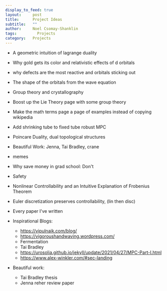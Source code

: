 ```yaml
---
display_to_feed: true
layout:     post
title:      Project Ideas
subtitle:   ""
author:     Noel Csomay-Shanklin
tags: 		  Projects
category:   Projects
---
```


* A geometric intuition of lagrange duality
* Why gold gets its color and relativistic effects of d orbitals
* why defects are the most reactive and orbitals sticking out
* The shape of the orbitals from the wave equation
* Group theory and crystallography
* Boost up the Lie Theory page with some group theory
* Make the math terms page a page of examples instead of copying wikipedia
* Add shrinking tube to fixed tube robust MPC
* Poincare Duality, dual topological structures
* Beautiful Work: Jenna, Tai Bradley, crane
* memes
* Why save money in grad school: Don't
* Safety
* Nonlinear Controllability and an Intuitive Explanation of Frobenius Theorem
* Euler discretization preserves controllability, (lin then disc)
* Every paper I've written

* Inspirational Blogs:
	* https://vipulnaik.com/blog/
	* https://vigoroushandwaving.wordpress.com/
	* Fermentation
	* Tai Bradley
	* https://urosolia.github.io/jekyll/update/2021/04/27/MPC-Part-I.html
	* https://www.alex-winkler.com/#sec-landing
	
* Beautiful work:
	* Tai Bradley thesis
	* Jenna reher review paper
